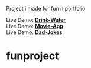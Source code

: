 Project i made for fun n portfolio

Live Demo: <a href="https://man4ct.github.io/funproject/drinkwater/"><b>Drink-Water</b></a><br>
Live Demo: <a href="https://man4ct.github.io/funproject/movie-app/"><b>Movie-App</b></a><br>
Live Demo: <a href="https://man4ct.github.io/funproject/dad-jokes/"><b>Dad-Jokes</b></a>

# funproject
